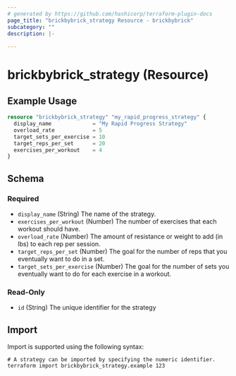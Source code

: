 ```yaml
---
# generated by https://github.com/hashicorp/terraform-plugin-docs
page_title: "brickbybrick_strategy Resource - brickbybrick"
subcategory: ""
description: |-
  
---
```


# brickbybrick_strategy (Resource)



## Example Usage

```terraform
resource "brickbybrick_strategy" "my_rapid_progress_strategy" {
  display_name             = "My Rapid Progress Strategy"
  overload_rate            = 5
  target_sets_per_exercise = 10
  target_reps_per_set      = 20
  exercises_per_workout    = 4
}
```

<!-- schema generated by tfplugindocs -->
## Schema

### Required

- `display_name` (String) The name of the strategy.
- `exercises_per_workout` (Number) The number of exercises that each workout should have.
- `overload_rate` (Number) The amount of resistance or weight to add (in lbs) to each rep per session.
- `target_reps_per_set` (Number) The goal for the number of reps that you eventually want to do in a set.
- `target_sets_per_exercise` (Number) The goal for the number of sets you eventually want to do for each exercise in a workout.

### Read-Only

- `id` (String) The unique identifier for the strategy

## Import

Import is supported using the following syntax:

```shell
# A strategy can be imported by specifying the numeric identifier.
terraform import brickbybrick_strategy.example 123
```
